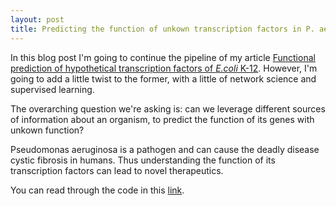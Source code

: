 ```yaml
---
layout: post
title: Predicting the function of unkown transcription factors in P. aeruginosa using supervised learning
---
```


In this blog post I'm going to continue the pipeline of my article [Functional prediction of hypothetical transcription factors of *E.coli* K-12](https://www.sciencedirect.com/science/article/pii/S2001037017301083). However, I'm going to add a little twist to the former, with a little of network science and supervised learning.

The overarching question we're asking is: can we leverage different sources of information  about an organism, to predict the function of its genes with unkown function?

Pseudomonas aeruginosa is a pathogen and can cause the deadly disease cystic fibrosis in humans. Thus understanding the function of its transcription factors can lead to novel therapeutics. 



You can read through the code in this [link](http://nbviewer.jupyter.org/github/eflobau/eflobau.github.io/blob/master/notebooks/031118-HypTF-prediction-using-supervised-Machine-Learning-EFB-pseudomonas-v2.ipynb). 



